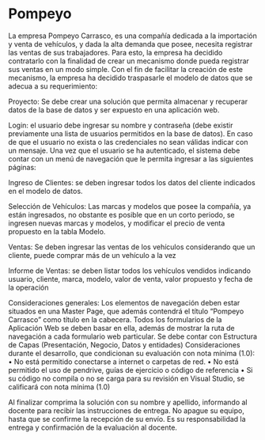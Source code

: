 # Pompeyo

La empresa Pompeyo Carrasco,  es una compañía dedicada a la importación y venta de vehículos, y dada la alta demanda que posee,  necesita registrar las ventas de sus trabajadores. Para esto, la empresa ha decidido contratarlo con la finalidad de crear un mecanismo donde pueda registrar sus ventas en un modo simple. Con el fin de facilitar la creación de este mecanismo, la empresa ha decidido traspasarle el modelo de datos que se adecua a su requerimiento:

 

Proyecto: Se debe crear una solución que permita almacenar y recuperar datos de la base de datos y ser expuesto en una aplicación web.

Login: el usuario debe ingresar su nombre y contraseña (debe existir previamente una lista de usuarios permitidos en la base de datos). En caso de que el usuario no exista o las credenciales no sean válidas indicar con un mensaje.
Una vez que el usuario se ha autenticado, el sistema debe contar con un menú de navegación que le permita ingresar a las siguientes páginas:

Ingreso de Clientes: se deben ingresar todos los datos del cliente indicados en el modelo de datos.

Selección de Vehículos: Las marcas y modelos que posee la compañía, ya están ingresados, no obstante es posible que en un corto periodo, se ingresen nuevas marcas y modelos, y modificar el precio de venta propuesto en la tabla Modelo.

Ventas: Se deben ingresar las ventas de los vehículos considerando que un cliente, puede comprar más de un vehículo a la vez


Informe de Ventas: se deben listar todos los vehículos vendidos indicando usuario, cliente, marca, modelo, valor de venta, valor propuesto y fecha de la operación


 Consideraciones generales: 
Los elementos de navegación deben estar situados en una Master Page, que además contendrá el título “Pompeyo Carrasco” como título en la cabecera. Todos los formularios de la Aplicación Web se deben basar en ella, además de mostrar la ruta de navegación a cada formulario web particular. Se debe contar con   Estructura de Capas (Presentación, Negocio, Datos y entidades) 
Consideraciones durante el desarrollo, que condicionan su evaluación con nota mínima (1.0): 
•	No está permitido conectarse a internet o carpetas de red. 
•	No está permitido el uso de pendrive, guías de ejercicio o código de referencia 
•	Si su código no compila o no se carga para su revisión en Visual Studio, se calificará con nota mínima (1.0) 

Al finalizar comprima la solución con su nombre y apellido, informando al docente para recibir las instrucciones de entrega. No apague su equipo, hasta que se confirme la recepción de su envío. Es su responsabilidad la entrega y confirmación de la evaluación al docente.
